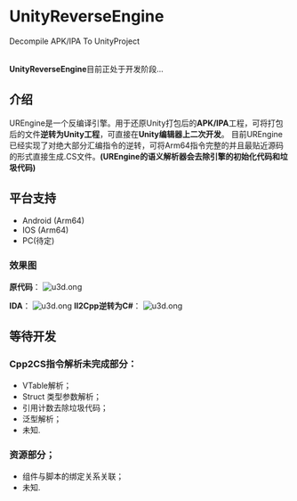 # UnityReverseEngine
Decompile APK/IPA  To  UnityProject 
<br/>
<br/>

**UnityReverseEngine**目前正处于开发阶段...

## 介绍
UREngine是一个反编译引擎。用于还原Unity打包后的**APK/IPA**工程，可将打包后的文件**逆转为Unity工程**，可直接在**Unity编辑器上二次开发**。
目前UREngine已经实现了对绝大部分汇编指令的逆转，可将Arm64指令完整的并且最贴近源码的形式直接生成.CS文件。**(UREngine的语义解析器会去除引擎的初始化代码和垃圾代码)**
<br/>

## 平台支持

- Android (Arm64)
- IOS (Arm64)
- PC(待定)
### 效果图
**原代码**：
<img alt ="u3d.ong" src="https://raw.githubusercontent.com/IIIImmmyyy/UnityReverseEngine/master/source/ori.png" >

**IDA**：
<img alt ="u3d.ong" src="https://raw.githubusercontent.com/IIIImmmyyy/UnityReverseEngine/master/source/ida.png" >
**Il2Cpp逆转为C#**：
<img alt ="u3d.ong" src="https://raw.githubusercontent.com/IIIImmmyyy/UnityReverseEngine/master/source/back.png" >


## 等待开发
### Cpp2CS指令解析未完成部分：

- VTable解析；
- Struct 类型参数解析；
- 引用计数去除垃圾代码；
- 泛型解析；
- 未知.
### 资源部分；

- 组件与脚本的绑定关系关联；
- 未知.
   